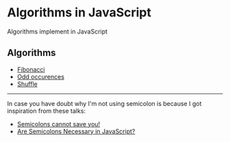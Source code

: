 # Algorithms in JavaScript

Algorithms implement in JavaScript

## Algorithms

- [Fibonacci](fibonacci)
- [Odd occurences](odd-occurences)
- [Shuffle](suffle)

---
In case you have doubt why I'm not using semicolon is because I got inspiration from these talks: 

- [Semicolons cannot save you!](https://www.youtube.com/watch?v=Qlr-FGbhKaI)
- [Are Semicolons Necessary in JavaScript?](https://www.youtube.com/watch?v=gsfbh17Ax9I)
